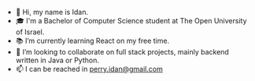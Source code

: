 - 👋 Hi, my name is Idan.
- 🎓 I'm a Bachelor of Computer Science student at The Open University of Israel.
- 📚 I’m currently learning React on my free time.
- 👀 I’m looking to collaborate on full stack projects, mainly backend written in Java or Python. 
- 📫 I can be reached in perry.idan@gmail.com

<!---
IdanPerry/IdanPerry is a ✨ special ✨ repository because its `README.md` (this file) appears on your GitHub profile.
You can click the Preview link to take a look at your changes.
--->

